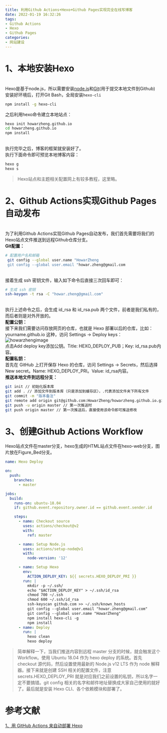 ```yaml
---
title: 利用Github Actions+Hexo+Github Pages实现完全在线写博客
date: 2022-01-19 16:32:26
tags:
- Github Actions
- Hexo
- Github Pages
categories:
- 网站建设
---
```


<a name="JnUTE"></a>
# 1、本地安装Hexo

<br />Hexo是基于node.js，所以需要安装[node.js](https://nodejs.org/en/)和[Git](https://git-scm.com/)(用于提交本地文件到Github)<br />安装好环境后，打开Git Bash，全局安装`hexo-cli`

```bash
npm install -g hexo-cli
```
之后利用hexo命令建立本地站点：

<!-- more -->

```bash
hexo init howarzheng.github.io
cd howarzheng.github.io
npm install
```

<br />执行完毕之后，博客的框架就安装好了。<br />执行下面命令即可预览本地博客内容：<br />

```bash
hexo g
hexo s
```


> Hexo站点和主题相关配置网上有较多教程，这里略。



<a name="747ac54f"></a>
# 2、Github Actions实现Github Pages自动发布

<br />为了利用Github Actions实现Github Pages自动发布，我们首先需要将我们的Hexo站点文件推送到远程Github仓库分支。<br />**Git配置：**<br />

```bash
# 配置用户名和邮箱
 git config --global user.name "HowarZheng
 git config --global user.email "howar.zheng@gmail.com
```

<br />接着生成 ssh 密钥文件，输入如下命令后直接三次回车即可：<br />

```bash
# 生成 ssh 密钥
ssh-keygen -t rsa -C "howar.zheng@gmail.com"
```

<br />执行上述命令之后，会生成 id_rsa 和 id_rsa.pub 两个文件，前者是我们私有的，而后者则是对外开放的。<br />**配置公钥：**<br />接下来我们需要访问存放网页的仓库，也就是 Hexo 部署以后的仓库，比如：yourname.github.io 这种，访问 Settings -> Deploy keys：<br />![howarzhengimage](https://vip2.loli.io/2022/01/27/KjRfOeSGDqoJsVd.jpg)<br />点击Add deploy key添加公钥。Title: HEXO_DEPLOY_PUB；Key: id_rsa.pub内容。<br />**配置私钥：**<br />首先在 GitHub 上打开保存 Hexo 的仓库，访问 Settings -> Secrets，然后选择 New secret。Name: HEXO_DEPLOY_PRI。Value: id_rsa内容。<br />**推送本地文件到远程分支：**
```bash
git init // 初始化版本库
git add . // 添加文件到版本库（只是添加到缓存区），.代表添加文件夹下所有文件 
git commit -m "版本备注"
git remote add origin git@github.com:HowarZheng/howarzheng.github.io.git // 关联远程仓库
git push -u origin master // 第一次推送时
git push origin master // 第一次推送后，直接使用该命令即可推送修改
```
<a name="hOrjt"></a>
# 3、创建Github Actions Workflow


Hexo站点文件在master分支，hexo生成的HTML站点文件在hexo-web分支，图片放在Figure_Bed分支。
```yaml
name: Hexo Deploy

on:
  push:
    branches:
      - master

jobs:
  build:
    runs-on: ubuntu-18.04
    if: github.event.repository.owner.id == github.event.sender.id

    steps:
      - name: Checkout source
        uses: actions/checkout@v2
        with:
          ref: master

      - name: Setup Node.js
        uses: actions/setup-node@v1
        with:
          node-version: '12'

      - name: Setup Hexo
        env:
          ACTION_DEPLOY_KEY: ${{ secrets.HEXO_DEPLOY_PRI }}
        run: |
          mkdir -p ~/.ssh/
          echo "$ACTION_DEPLOY_KEY" > ~/.ssh/id_rsa
          chmod 700 ~/.ssh
          chmod 600 ~/.ssh/id_rsa
          ssh-keyscan github.com >> ~/.ssh/known_hosts
          git config --global user.email "howar.zheng@gmail.com"
          git config --global user.name "HowarZheng"
          npm install hexo-cli -g
          npm install
      - name: Deploy
        run: |
          hexo clean
          hexo deploy
```
> 简单解释一下，当我们推送内容到远程 master 分支的时候，就会触发这个 Workflow。使用 Ubuntu 18.04 作为 hexo deploy 的系统。首先 checkout 源代码，然后设置使用最新的 Node.js v12 LTS 作为 node 解释器。接下来就是创建 SSH 相关的配置文件，注意 secrets.HEXO_DEPLOY_PRI 就是对应我们之前设置的私钥，所以名字一定不要搞错。git config 相关的名字和邮件地址替换成大家自己使用的就好了。最后就是安装 Hexo CLI、各个依赖模块和部署了。

<a name="vvhh9"></a>
# 参考文献
[1、用 GitHub Actions 来自动部署 Hexo](https://tommy.net.cn/2020/08/06/deploy-hexo-with-github-actions/)
